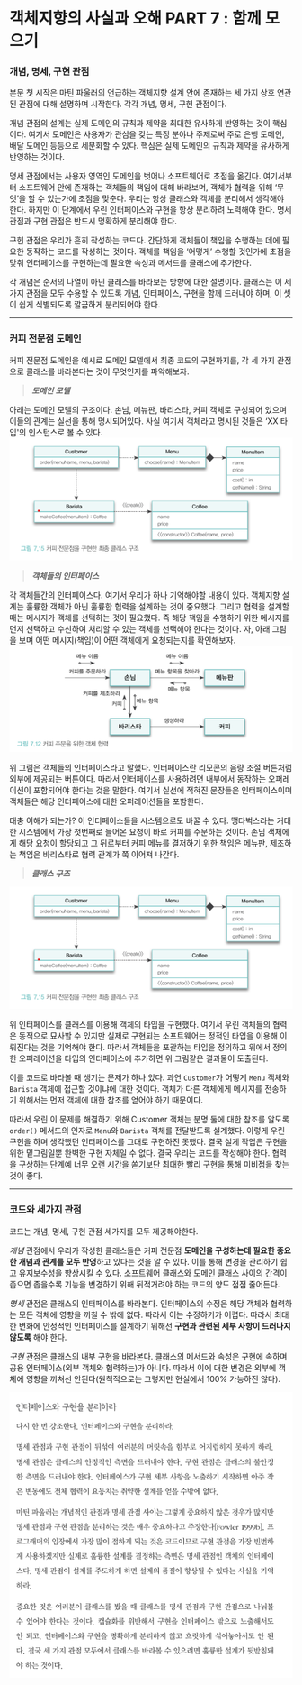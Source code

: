 # 객체지향의 사실과 오해 PART 7 : 함께 모으기

### 개념, 명세, 구현 관점

본문 첫 시작은 마틴 파울러의 언급하는 객체지향 설계 안에 존재하는 세 가지 상호 연관된 관점에 대해 설명하며 시작한다. 각각 개념, 명세, 구현 관점이다. 

개념 관점의 설계는 실제 도메인의 규칙과 제약을 최대한 유사하게 반영하는 것이 핵심이다. 여기서 도메인은 사용자가 관심을 갖는 특정 분야나 주제로써 주로 은행 도메인, 배달 도메인 등등으로 세분화할 수 있다. 핵심은 실제 도메인의 규칙과 제약을 유사하게 반영하는 것이다. 

명세 관점에서는 사용자 영역인 도메인을 벗어나 소프트웨어로 초점을 옮긴다. 여기서부터 소프트웨어 안에 존재하는 객체들의 책임에 대해 바라보며, 객체가 협력을 위해 ‘무엇’을 할 수 있는가에 초점을 맞춘다. 우리는 항상 클래스와 객체를 분리해서 생각해야 한다. 하지만 이 단계에서 우린 인터페이스와 구현을 항상 분리하려 노력해야 한다. 명세 관점과 구현 관점은 반드시 명확하게 분리해야 한다. 

구현 관점은 우리가 흔히 작성하는 코드다. 간단하게 객체들이 책임을 수행하는 데에 필요한 동작하는 코드를 작성하는 것이다. 객체를 책임을 ‘어떻게’ 수행할 것인가에 초점을 맞춰 인터페이스를 구현하는데 필요한 속성과 메서드를 클래스에 추가한다. 

각 개념은 순서의 나열이 아닌 클래스를 바라보는 방향에 대한 설명이다. 클래스는 이 세 가지 관점을 모두 수용할 수 있도록 개념, 인터페이스, 구현을 함께 드러내야 하며, 이 셋이 쉽게 식별되도록 깔끔하게 분리되어야 한다.

---

### 커피 전문점 도메인
커피 전문점 도메인을 예시로 도메인 모델에서 최종 코드의 구현까지를, 각 세 가지 관점으로 클래스를 바라본다는 것이 무엇인지를 파악해보자.
> ***도메인 모델***
> 

아래는 도메인 모델의 구조이다. 손님, 메뉴판, 바리스타, 커피 객체로 구성되어 있으며 이들의 관계는 실선을 통해 명시되어있다. 사실 여기서 객체라고 명시된 것들은 ‘XX 타입'의 인스턴스로 볼 수 있다. 
<img src="img/classDiagram.png">


> ***객체들의 인터페이스***
> 
각 객체들간의 인터페이스다. 여기서 우리가 하나 기억해야할 내용이 있다. 객체지향 설계는 훌륭한 객체가 아닌 훌륭한 협력을 설계하는 것이 중요했다. 그리고 협력을 설계할 때는 메시지가 객체를 선택하는 것이 필요했다. 즉 해당 책임을 수행하기 위한 메시지를 먼저 선택하고 수신하여 처리할 수 있는 객체를 선택해야 한다는 것이다. 자, 아래 그림을 보며 어떤 메시지(책임)이 어떤 객체에게 요청되는지를 확인해보자.
<img src="img/interface.png">

위 그림은 객체들의 인터페이스라고 말했다. 인터페이스란 리모콘의 음량 조절 버튼처럼 외부에 제공되는 버튼이다. 따라서 인터페이스를 사용하려면 내부에서 동작하는 오퍼레이션이 포함되어야 한다는 것을 말한다. 여기서 실선에 적혀진 문장들은 인터페이스이며 객체들은 해당 인터페이스에 대한 오퍼레이션들을 포함한다. 

대충 이해가 되는가? 이 인터페이스들을 시스템으로도 바꿀 수 있다. 땡타벅스라는 거대한 시스템에서 가장 첫번째로 들어온 요청이 바로 커피를 주문하는 것이다. 손님 객체에게 해당 요청이 할당되고 그 뒤로부터 커피 메뉴를 결저하기 위한 책임은 메뉴판, 제조하는 책임은 바리스타로 협력 관계가 쭉 이어져 나간다.

> ***클래스 구조***
> 

<img src="img/classDiagram.png">

위 인터페이스를 클래스를 이용해 객체의 타입을 구현했다. 여기서 우린 객체들의 협력은 동적으로 묘사할 수 있지만 실제로 구현되는 소프트웨어는 정적인 타입을 이용해 이뤄진다는 것을 기억해야 한다. 따라서 객체들을 포괄하는 타입을 정의하고 위에서 정의한 오퍼레이션을 타입의 인터페이스에 추가하면 위 그림같은 결과물이 도출된다.

이를 코드로 바라볼 때 생기는 문제가 하나 있다. 과연 `Customer`가 어떻게 `Menu` 객체와 `Barista` 객체에 접근할 것이냐에 대한 것이다. 객체가 다른 객체에게 메시지를 전송하기 위해서는 먼저 객체에 대한 참조를 얻어야 하기 때문이다. 

따라서 우린 이 문제를 해결하기 위해 Customer 객체는 분명 둘에 대한 참조를 알도록 `order()` 메서드의 인자로 `Menu`와 `Barista` 객체를 전달받도록 설계했다. 이렇게 우린 구현을 하며 생각했던 인터페이스를 그대로 구현하진 못했다. 결국 설게 작업은 구현을 위한 밑그림일뿐 완벽한 구현 자체일 수 없다. 결국 우리는 코드를 작성해야 한다. 협력을 구상하는 단계예 너무 오랜 시간을 쏟기보단 최대한 빨리 구현을 통해 미비점을 찾는 것이 좋다.

---

### 코드와 세가지 관점

코드는 개념, 명세, 구현 관점 세가지를 모두 제공해야한다. 

*개념* 관점에서 우리가 작성한 클래스들은 커피 전문점 **도메인을 구성하는데 필요한 중요한 개념과 관계를 모두 반영**하고 있다는 것을 알 수 있다. 이를 통해 변경을 관리하기 쉽고 유지보수성을 향상시킬 수 있다. 소프트웨어 클래스와 도메인 클래스 사이의 간격이 좁으면 좁을수록 기능을 변경하기 위해 뒤적거려야 하는 코드의 양도 점점 줄어든다.

*명세* 관점은 클래스의 인터페이스를 바라본다. 인터페이스의 수정은 해당 객체와 협력하는 모든 객체에 영향을 끼칠 수 밖에 없다. 따라서 이는 수정하기가 어렵다. 따라서 최대한 변화에 안정적인 인터페이스를 설계하기 위해선 **구현과 관련된 세부 사항이 드러나지 않도록** 해야 한다. 

*구현* 관점은 클래스의 내부 구현을 바라본다. 클래스의 메서드와 속성은 구현에 속하며 공용 인터페이스(외부 객체와 협력하는)가 아니다. 따라서 이에 대한 변경은 외부에 객체에 영향을 끼쳐선 안된다(원칙적으로는 그렇지만 현실에서 100% 가능하진 않다). 

<img src="img/theEnd.png">
